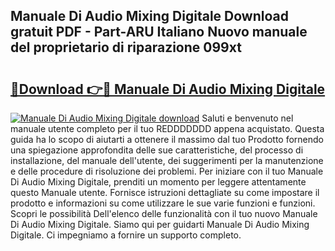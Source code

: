 ## Manuale Di Audio Mixing Digitale Download gratuit PDF - Part-ARU Italiano Nuovo manuale del proprietario di riparazione 099xt

# <h2><a href="http://df9y7q9.blite.top/?on=Manuale+Di+Audio+Mixing+Digitale">🔗Download 👉🔴 Manuale Di Audio Mixing Digitale</a></h2>

[![Manuale Di Audio Mixing Digitale download](https://i.imgur.com/lujVjoI.png)](http://df9y7q9.blite.top/?on=Manuale+Di+Audio+Mixing+Digitale)
Saluti e benvenuto nel manuale utente completo per il tuo REDDDDDDD appena acquistato. Questa guida ha lo scopo di aiutarti a ottenere il massimo dal tuo Prodotto fornendo una spiegazione approfondita delle sue caratteristiche, del processo di installazione, del manuale dell'utente, dei suggerimenti per la manutenzione e delle procedure di risoluzione dei problemi. Per iniziare con il tuo Manuale Di Audio Mixing Digitale, prenditi un momento per leggere attentamente questo Manuale utente. Fornisce istruzioni dettagliate su come impostare il prodotto e informazioni su come utilizzare le sue varie funzioni e funzioni. Scopri le possibilità Dell'elenco delle funzionalità con il tuo nuovo Manuale Di Audio Mixing Digitale. Siamo qui per guidarti Manuale Di Audio Mixing Digitale. Ci impegniamo a fornire un supporto completo.
